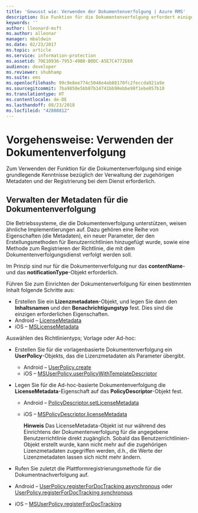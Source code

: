```yaml
---
title: 'Gewusst wie: Verwenden der Dokumentenverfolgung | Azure RMS'
description: Die Funktion für die Dokumentenverfolgung erfordert einige grundlegende Kenntnisse bezüglich der Verwaltung der zugehörigen Metadaten und der Registrierung bei dem Dienst.
keywords: ''
author: lleonard-msft
ms.author: alleonar
manager: mbaldwin
ms.date: 02/23/2017
ms.topic: article
ms.service: information-protection
ms.assetid: 70E10936-7953-49B0-B0DC-A5E7C4772E60
audience: developer
ms.reviewer: shubhamp
ms.suite: ems
ms.openlocfilehash: 99c9e8ee774c5048e4ab88170fc2feccda921a9e
ms.sourcegitcommit: 7ba9850e5bb07b14741bb90ebbe98f1ebe057b10
ms.translationtype: HT
ms.contentlocale: de-DE
ms.lasthandoff: 08/23/2018
ms.locfileid: "42808812"
---
```

# <a name="how-to-use-document-tracking"></a>Vorgehensweise: Verwenden der Dokumentenverfolgung

Zum Verwenden der Funktion für die Dokumentenverfolgung sind einige grundlegende Kenntnisse bezüglich der Verwaltung der zugehörigen Metadaten und der Registrierung bei dem Dienst erforderlich.

## <a name="managing-document-tracking-metadata"></a>Verwalten der Metadaten für die Dokumentenverfolgung

Die Betriebssysteme, die die Dokumentenverfolgung unterstützen, weisen ähnliche Implementierungen auf. Dazu gehören eine Reihe von Eigenschaften (die Metadaten), ein neuer Parameter, der den Erstellungsmethoden für Benutzerrichtlinien hinzugefügt wurde, sowie eine Methode zum Registrieren der Richtlinie, die mit dem Dokumentenverfolgungsdienst verfolgt werden soll.

Im Prinzip sind nur für die Dokumentenverfolgung nur das **contentName**- und das **notificationType**-Objekt erforderlich.

Führen Sie zum Einrichten der Dokumentenverfolgung für einen bestimmten Inhalt folgende Schritte aus:

-   Erstellen Sie ein **Lizenzmetadaten**-Objekt, und legen Sie dann den **Inhaltsnamen** und den **Benachrichtigungstyp** fest. Dies sind die einzigen erforderlichen Eigenschaften.
   - Android – [LicenseMetadata](https://msdn.microsoft.com/library/mt573675.aspx)
   -  iOS – [MSLicenseMetadata](https://msdn.microsoft.com/library/mt573683.aspx)

Auswählen des Richtlinientyps; Vorlage oder Ad-hoc:
- Erstellen Sie für die vorlagenbasierte Dokumentenverfolgung ein **UserPolicy**-Objekts, das die Lizenzmetadaten als Parameter übergibt.
  - Android – [UserPolicy.create](https://msdn.microsoft.com/library/dn790887.aspx)
  - iOS – [MSUserPolicy.userPolicyWithTemplateDescriptor](https://msdn.microsoft.com/library/dn790808.aspx)

- Legen Sie für die Ad-hoc-basierte Dokumentenverfolgung die **LicenseMetadata**-Eigenschaft auf das **PolicyDescriptor**-Objekt fest.
  - Android – [PolicyDescriptor.setLicenseMetadata](https://msdn.microsoft.com/library/mt573698.aspx)
  - iOS – [MSPolicyDescriptor.licenseMetadata](https://msdn.microsoft.com/library/mt573693.aspx)

    **Hinweis**  Das LicenseMetadata-Objekt ist nur während des Einrichtens der Dokumentenverfolgung für die angegebene Benutzerrichtlinie direkt zugänglich. Sobald das Benutzerrichtlinien-Objekt erstellt wurde, kann nicht mehr auf die zugehörigen Lizenzmetadaten zugegriffen werden, d.h., die Werte der Lizenzmetadaten lassen sich nicht mehr ändern.

     

-   Rufen Sie zuletzt die Plattformregistrierungsmethode für die Dokumentnachverfolgung auf.
  - Android – [UserPolicy.registerForDocTracking asynchronous](https://msdn.microsoft.com/library/mt573699.aspx) oder [UserPolicy.registerForDocTracking synchronous](https://msdn.microsoft.com/library/mt631387.aspx)
  - iOS – [MSUserPolicy.registerForDocTracking](https://msdn.microsoft.com/library/mt573694.aspx)
